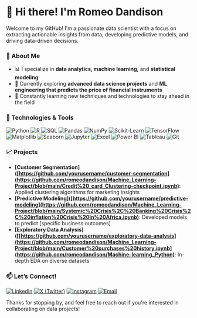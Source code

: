 # 👋 Hi there! I'm **Romeo Dandison**

Welcome to my GitHub! I'm a passionate data scientist with a focus on extracting actionable insights from data, developing predictive models, and driving data-driven decisions. 

### 🔬 About Me
- 📊 I specialize in **data analytics, machine learning,** and **statistical modeling**
- 🔎 Currently exploring **advanced data science projects** and **ML engineering that predicts the price of financial instruments**
- 🌱 Constantly learning new techniques and technologies to stay ahead in the field

### 🔧 Technologies & Tools
![Python](https://img.shields.io/badge/-Python-3776AB?logo=python&logoColor=white)
![R](https://img.shields.io/badge/-R-276DC3?logo=r&logoColor=white)
![SQL](https://img.shields.io/badge/-SQL-336791?logo=postgresql&logoColor=white)
![Pandas](https://img.shields.io/badge/-Pandas-150458?logo=pandas&logoColor=white)
![NumPy](https://img.shields.io/badge/-NumPy-013243?logo=numpy&logoColor=white)
![Scikit-Learn](https://img.shields.io/badge/-Scikit%20Learn-F7931E?logo=scikitlearn&logoColor=white)
![TensorFlow](https://img.shields.io/badge/-TensorFlow-FF6F00?logo=tensorflow&logoColor=white)
![Matplotlib](https://img.shields.io/badge/-Matplotlib-11557C?logo=python&logoColor=white)
![Seaborn](https://img.shields.io/badge/-Seaborn-3776AB?logo=python&logoColor=white)
![Jupyter](https://img.shields.io/badge/-Jupyter-F37626?logo=jupyter&logoColor=white)
![Excel](https://img.shields.io/badge/-Excel-217346?logo=microsoft-excel&logoColor=white)
![Power BI](https://img.shields.io/badge/-Power%20BI-F2C811?logo=powerbi&logoColor=black)
![Tableau](https://img.shields.io/badge/-Tableau-E97627?logo=tableau&logoColor=white)
![Git](https://img.shields.io/badge/-Git-F05032?logo=git&logoColor=white)


### 📈 Projects
- **[Customer Segmentation]([https://github.com/yourusername/customer-segmentation](https://github.com/romeodandison/Machine_Learning-Project/blob/main/Credit%20_card_Clustering-checkpoint.ipynb)**: Applied clustering algorithms for marketing insights
- **[Predictive Modeling]([https://github.com/yourusername/predictive-modeling](https://github.com/romeodandison/Machine_Learning-Project/blob/main/Systemic%20Crisis%2C%20Banking%20Crisis%2C%20inflation%20Crisis%20In%20Africa.ipynb)**: Developed models to predict [specific business outcomes]
- **[Exploratory Data Analysis]([[https://github.com/yourusername/exploratory-data-analysis](https://github.com/romeodandison/Machine_Learning-Project/blob/main/Customer%20purchases%20history.ipynb](https://github.com/romeodandison/Machine-learning_Python)**: In-depth EDA on diverse datasets

### 📫 Let’s Connect!
[![LinkedIn](https://img.shields.io/badge/-LinkedIn-0A66C2?logo=linkedin&logoColor=white)](https://www.linkedin.com/in/ro-meo)
[![X (Twitter)](https://img.shields.io/badge/-X-1DA1F2?logo=x&logoColor=white)](https://x.com/romeo_uts)
[![Instagram](https://img.shields.io/badge/-Instagram-E4405F?logo=instagram&logoColor=white)](https://instagram.com/romeo_uts)
[![Email](https://img.shields.io/badge/-Email-D14836?logo=gmail&logoColor=white)](mailto:talktoromeo.com)

Thanks for stopping by, and feel free to reach out if you're interested in collaborating on data projects!
